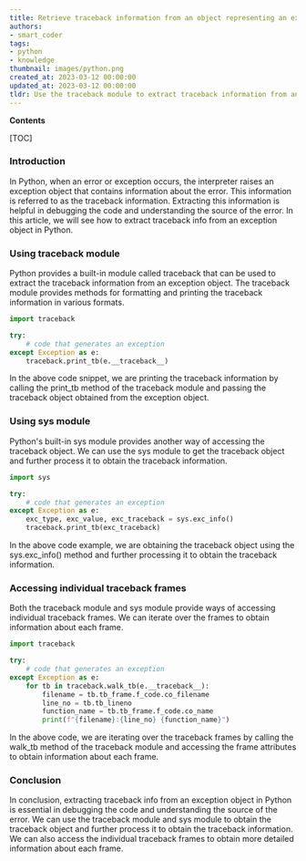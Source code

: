 ```yaml
---
title: Retrieve traceback information from an object representing an exception
authors:
- smart_coder
tags:
- python
- knowledge
thumbnail: images/python.png
created_at: 2023-03-12 00:00:00
updated_at: 2023-03-12 00:00:00
tldr: Use the traceback module to extract traceback information from an exception object in Python.
---
```


**Contents**

[TOC]

### Introduction

In Python, when an error or exception occurs, the interpreter raises an exception object that contains information about the error. This information is referred to as the traceback information. Extracting this information is helpful in debugging the code and understanding the source of the error. In this article, we will see how to extract traceback info from an exception object in Python.


### Using traceback module

Python provides a built-in module called traceback that can be used to extract the traceback information from an exception object. The traceback module provides methods for formatting and printing the traceback information in various formats.

```python
import traceback

try:
    # code that generates an exception
except Exception as e:
    traceback.print_tb(e.__traceback__)
```

In the above code snippet, we are printing the traceback information by calling the print_tb method of the traceback module and passing the traceback object obtained from the exception object.


### Using sys module

Python's built-in sys module provides another way of accessing the traceback object. We can use the sys module to get the traceback object and further process it to obtain the traceback information.

```python
import sys

try:
    # code that generates an exception
except Exception as e:
    exc_type, exc_value, exc_traceback = sys.exc_info()
    traceback.print_tb(exc_traceback)
```

In the above code example, we are obtaining the traceback object using the sys.exc_info() method and further processing it to obtain the traceback information.


### Accessing individual traceback frames

Both the traceback module and sys module provide ways of accessing individual traceback frames. We can iterate over the frames to obtain information about each frame.

```python
import traceback

try:
    # code that generates an exception
except Exception as e:
    for tb in traceback.walk_tb(e.__traceback__):
        filename = tb.tb_frame.f_code.co_filename
        line_no = tb.tb_lineno
        function_name = tb.tb_frame.f_code.co_name
        print(f"{filename}:{line_no} {function_name}")
```

In the above code, we are iterating over the traceback frames by calling the walk_tb method of the traceback module and accessing the frame attributes to obtain information about each frame.

### Conclusion

In conclusion, extracting traceback info from an exception object in Python is essential in debugging the code and understanding the source of the error. We can use the traceback module and sys module to obtain the traceback object and further process it to obtain the traceback information. We can also access the individual traceback frames to obtain more detailed information about each frame.
